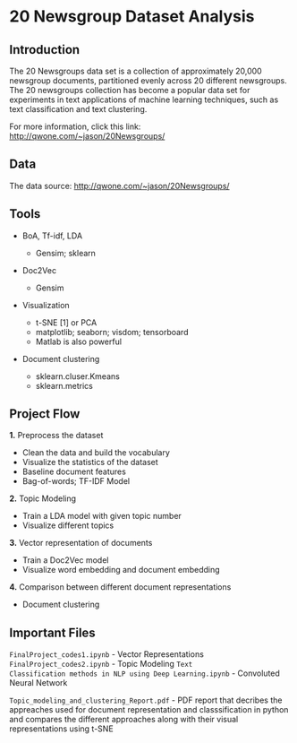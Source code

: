 # 20 Newsgroup Dataset Analysis
## Introduction 

The 20 Newsgroups data set is a collection of approximately 20,000 newsgroup documents, partitioned evenly across 20 different newsgroups.
The 20 newsgroups collection has become a popular data set for experiments in text applications of machine learning techniques, such as text classification and text clustering.

For more information, click this link: http://qwone.com/~jason/20Newsgroups/

## Data

The data source: http://qwone.com/~jason/20Newsgroups/

## Tools
* BoA, Tf-idf, LDA
  * Gensim; sklearn
  
* Doc2Vec
  * Gensim
  
* Visualization
  * t-SNE [1] or PCA
  * matplotlib; seaborn; visdom; tensorboard
  * Matlab is also powerful
  
* Document clustering
  * sklearn.cluser.Kmeans
  * sklearn.metrics


## Project Flow

**1.**  Preprocess the dataset

* Clean the data and build the vocabulary
* Visualize the statistics of the dataset
* Baseline document features
* Bag-of-words; TF-IDF Model

**2.** Topic Modeling

* Train a LDA model with given topic number
* Visualize different topics

**3.** Vector representation of documents

* Train a Doc2Vec model
* Visualize word embedding and document embedding

**4.** Comparison between different document representations

* Document clustering

## Important Files

<code>FinalProject_codes1.ipynb</code> - Vector Representations
<code>FinalProject_codes2.ipynb</code> - Topic Modeling
<code>Text Classification methods in NLP using Deep Learning.ipynb</code> - Convoluted Neural Network 

<code>Topic_modeling_and_clustering_Report.pdf</code> - PDF report that decribes the appreaches used for document representation and classsification in python and compares 
the different approaches along with their visual representations using t-SNE
